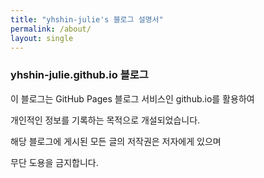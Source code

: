 ```yaml
---
title: "yhshin-julie's 블로그 설명서"
permalink: /about/
layout: single
---
```


### yhshin-julie.github.io 블로그

이 블로그는 GitHub Pages 블로그 서비스인 github.io를 활용하여   

개인적인 정보를 기록하는 목적으로 개설되었습니다.    

해당 블로그에 게시된 모든 글의 저작권은 저자에게 있으며   

무단 도용을 금지합니다.   

